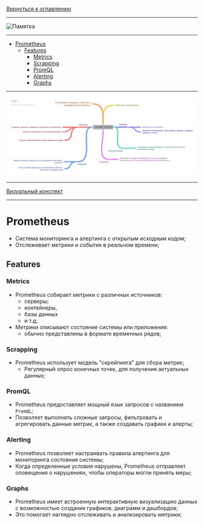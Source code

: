 [Вернуться к оглавлению](https://github.com/engine-it-in/different-level-task/blob/main/README.md)
***
![Памятка]()
***
* [Prometheus](#prometheus)
  * [Features](#features)
    * [Metrics](#metrics)
    * [Scrapping](#scrapping)
    * [PromQL](#promql)
    * [Alerting](#alerting)
    * [Graphs](#graphs)
***
![Описание картинки](PROMETHEUS.png)
***
[Визуальный конспект](https://coggle.it/diagram/ZtsmZjbVpak0jGJz/t/-/6b45401fc7c7dccb362744d5177c61227c4767f6f0cda1db4c45d13d93365423)
***

# Prometheus

* Cистема мониторинга и алертинга с открытым исходным кодом; 
* Отслеживает метрики и события в реальном времени;

## Features

### Metrics

* Prometheus собирает метрики с различных источников: 
  * серверы; 
  * контейнеры, 
  * базы данных 
  * и т.д; 
* Метрики описывают состояние системы или приложения: 
  * обычно представлены в формате временных рядов;

### Scrapping

* Prometheus использует модель "скрейпинга" для сбора метрик; 
  * Регулярный опрос конечных точек, для получения актуальных данных;

### PromQL

* Prometheus предоставляет мощный язык запросов с названием `PromQL`; 
* Позволяет выполнять сложные запросы, фильтровать и агрегировать данные метрик, 
а также создавать графики и алерты;

### Alerting

* Prometheus позволяет настраивать правила алертинга для мониторинга состояния системы; 
* Когда определенные условия нарушены, Prometheus отправляет оповещения о нарушениях, 
чтобы операторы могли принять меры;

### Graphs

* Prometheus имеет встроенную интерактивную визуализацию данных с возможностью создания графиков, 
диаграмм и дашбордов;
* Это помогает наглядно отслеживать и анализировать метрики;
